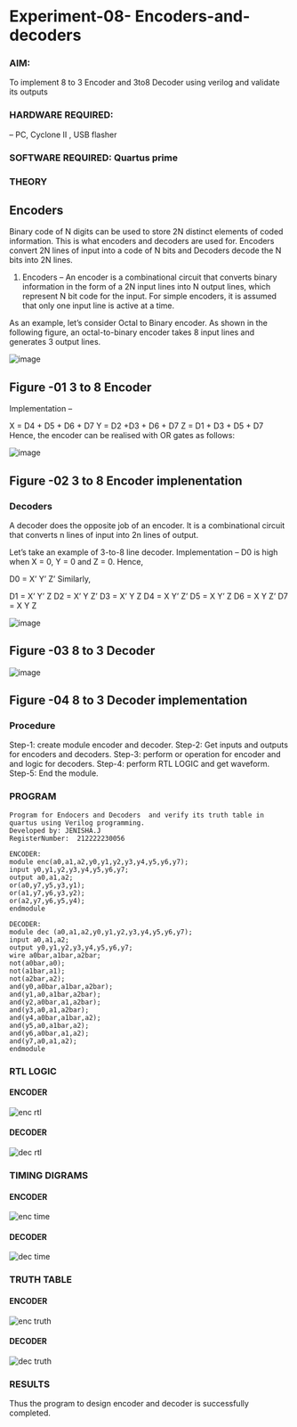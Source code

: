 # Experiment-08- Encoders-and-decoders 
### AIM: 
To implement 8 to 3 Encoder and  3to8 Decoder using verilog and validate its outputs
### HARDWARE REQUIRED:  
– PC, Cyclone II , USB flasher
### SOFTWARE REQUIRED:   Quartus prime
### THEORY 

## Encoders
Binary code of N digits can be used to store 2N distinct elements of coded information. This is what encoders and decoders are used for. Encoders convert 2N lines of input into a code of N bits and Decoders decode the N bits into 2N lines.

1. Encoders –
An encoder is a combinational circuit that converts binary information in the form of a 2N input lines into N output lines, which represent N bit code for the input. For simple encoders, it is assumed that only one input line is active at a time.

As an example, let’s consider Octal to Binary encoder. As shown in the following figure, an octal-to-binary encoder takes 8 input lines and generates 3 output lines.

![image](https://user-images.githubusercontent.com/36288975/171543588-bc0746df-a173-4b35-989e-5fb7d385fe8a.png)
## Figure -01 3 to 8 Encoder 


Implementation –

X = D4 + D5 + D6 + D7
Y = D2 +D3 + D6 + D7
Z = D1 + D3 + D5 + D7 
Hence, the encoder can be realised with OR gates as follows:


![image](https://user-images.githubusercontent.com/36288975/171543740-68403b82-aa93-4c98-9343-f32b14885a2e.png)
## Figure -02 3 to 8 Encoder implenentation 

 ### Decoders 
A decoder does the opposite job of an encoder. It is a combinational circuit that converts n lines of input into 2n lines of output.

Let’s take an example of 3-to-8 line decoder.
Implementation –
D0 is high when X = 0, Y = 0 and Z = 0. Hence,

D0 = X’ Y’ Z’ 
Similarly,

D1 = X’ Y’ Z
D2 = X’ Y Z’
D3 = X’ Y Z
D4 = X Y’ Z’
D5 = X Y’ Z
D6 = X Y Z’
D7 = X Y Z 


![image](https://user-images.githubusercontent.com/36288975/171543978-ee2d0671-2846-40a1-8705-507fd6287a49.png)
## Figure -03 8 to 3 Decoder 



![image](https://user-images.githubusercontent.com/36288975/171543866-5a6eace6-8683-49d7-9c4f-a7cb30ec3035.png)
## Figure -04 8 to 3 Decoder implementation 

### Procedure
Step-1: create module encoder and decoder.
Step-2: Get inputs and outputs for encoders and decoders.
Step-3: perform or operation for encoder and and logic for decoders.
Step-4: perform RTL LOGIC and get waveform.
Step-5: End the module.

### PROGRAM 
```
Program for Endocers and Decoders  and verify its truth table in quartus using Verilog programming.
Developed by: JENISHA.J
RegisterNumber:  212222230056

ENCODER:
module enc(a0,a1,a2,y0,y1,y2,y3,y4,y5,y6,y7);
input y0,y1,y2,y3,y4,y5,y6,y7;
output a0,a1,a2;
or(a0,y7,y5,y3,y1);
or(a1,y7,y6,y3,y2);
or(a2,y7,y6,y5,y4);
endmodule 

DECODER:
module dec (a0,a1,a2,y0,y1,y2,y3,y4,y5,y6,y7);
input a0,a1,a2;
output y0,y1,y2,y3,y4,y5,y6,y7;
wire a0bar,a1bar,a2bar;
not(a0bar,a0);
not(a1bar,a1);
not(a2bar,a2);
and(y0,a0bar,a1bar,a2bar);
and(y1,a0,a1bar,a2bar);
and(y2,a0bar,a1,a2bar);
and(y3,a0,a1,a2bar);
and(y4,a0bar,a1bar,a2);
and(y5,a0,a1bar,a2);
and(y6,a0bar,a1,a2);
and(y7,a0,a1,a2);
endmodule
```

### RTL LOGIC  
#### ENCODER
![enc rtl](https://github.com/Jenishajustin/Experiment-08-Encoders-and-decoders-/assets/119405070/20f6413e-e974-4f17-a3b3-cc1478d49ffd)
<br>
#### DECODER
![dec rtl](https://github.com/Jenishajustin/Experiment-08-Encoders-and-decoders-/assets/119405070/b91fec8a-4bb9-4531-ab95-f367439d33b5)
<br>
### TIMING DIGRAMS  
#### ENCODER
![enc time](https://github.com/Jenishajustin/Experiment-08-Encoders-and-decoders-/assets/119405070/56feb9df-7fb9-4e7c-9009-7b552ceb91fe)
<br>
#### DECODER
![dec time](https://github.com/Jenishajustin/Experiment-08-Encoders-and-decoders-/assets/119405070/66d0d19a-a5ac-4692-af5e-bc7e003c8679)
<br>
### TRUTH TABLE 
#### ENCODER
![enc truth](https://github.com/Jenishajustin/Experiment-08-Encoders-and-decoders-/assets/119405070/259c9079-a42f-4e29-ac34-2689acf6c13e)
<br>

#### DECODER
![dec truth](https://github.com/Jenishajustin/Experiment-08-Encoders-and-decoders-/assets/119405070/df7eb52f-8c5e-478a-96ca-3b2df39d1dfd)
<br>

### RESULTS 
Thus the program to design encoder and decoder is successfully completed.
